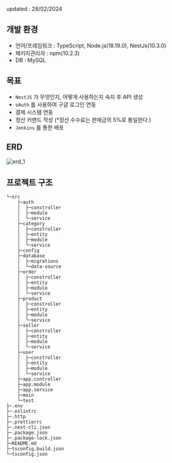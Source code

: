updated : 28/02/2024

## 개발 환경
- 언어/프레임워크 : TypeScript, Node.js(18.19.0), NestJs(10.3.0)
- 패키지관리자 : npm(10.2.3)
- DB : MySQL

## 목표
- ```NestJS``` 가 무엇인지, 어떻게 사용하는지 숙지 후 API 생성
- ```oAuth``` 를 사용하여 구글 로그인 연동
- 결제 시스템 연동
- 정산 커맨드 작성 (*정산 수수료는 판매금의 5%로 통일한다.)
- ```Jenkins``` 를 통한 배포

## ERD
![erd_1](https://github.com/YunGyeongee/shopping-app/assets/86589216/47adf2f0-6e21-4604-a1df-56be9c3e0720)


## 프로젝트 구조
```
└─src
    ├─auth
    │  ├─constroller
    │  ├─module
    │  └─service
    ├─category
    │  ├─constroller
    │  ├─entity
    │  ├─module
    │  └─service
    ├─config
    ├─database
    │  ├─migrations
    │  └─data-source
    ├─order
    │  ├─constroller
    │  ├─entity
    │  ├─module
    │  └─service
    ├─product
    │  ├─constroller
    │  ├─entity
    │  ├─module
    │  └─service
    ├─seller
    │  ├─constroller
    │  ├─entity
    │  ├─module
    │  └─service
    ├─user
    │  ├─constroller
    │  ├─entity
    │  ├─module
    │  └─service
    ├─app.controller
    ├─app.module
    ├─app.service
    ├─main
    └─test
├─.env
├─.eslintrc
├─.http
├─.prettierrc
├─.nest-cli.json
├─.package.json
├─.package-lock.json
├─README.md
├─tsconfig.build.json
└─tsconfig.json
```

